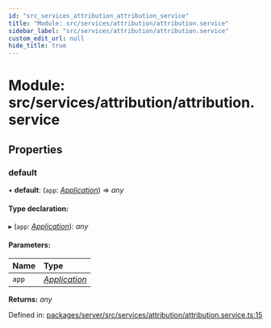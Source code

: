 ```yaml
---
id: "src_services_attribution_attribution_service"
title: "Module: src/services/attribution/attribution.service"
sidebar_label: "src/services/attribution/attribution.service"
custom_edit_url: null
hide_title: true
---
```


# Module: src/services/attribution/attribution.service

## Properties

### default

• **default**: (`app`: [*Application*](src_declarations.md#application)) => *any*

#### Type declaration:

▸ (`app`: [*Application*](src_declarations.md#application)): *any*

#### Parameters:

Name | Type |
:------ | :------ |
`app` | [*Application*](src_declarations.md#application) |

**Returns:** *any*

Defined in: [packages/server/src/services/attribution/attribution.service.ts:15](https://github.com/xr3ngine/xr3ngine/blob/66a84a950/packages/server/src/services/attribution/attribution.service.ts#L15)

